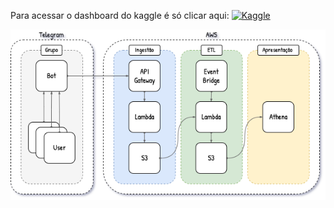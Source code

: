 Para acessar o dashboard do kaggle é só clicar aqui:     [![Kaggle](https://img.shields.io/badge/Kaggle-20BEFF?style=for-the-badge&logo=Kaggle&logoColor=white)](https://www.kaggle.com/code/mayconmorais23/credit-eda-and-analysis)

![](https://github.com/MayconMorais2002/TeleInsights/blob/main/img/readme.jpg?raw=true)
